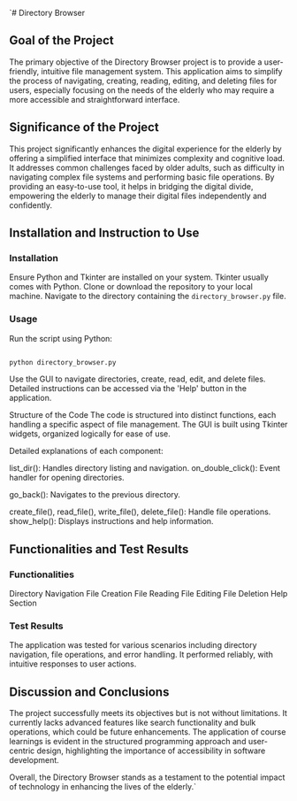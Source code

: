 `# Directory Browser

## Goal of the Project

The primary objective of the Directory Browser project is to provide a user-friendly, intuitive file management system. This application aims to simplify the process of navigating, creating, reading, editing, and deleting files for users, especially focusing on the needs of the elderly who may require a more accessible and straightforward interface.

## Significance of the Project

This project significantly enhances the digital experience for the elderly by offering a simplified interface that minimizes complexity and cognitive load. It addresses common challenges faced by older adults, such as difficulty in navigating complex file systems and performing basic file operations. By providing an easy-to-use tool, it helps in bridging the digital divide, empowering the elderly to manage their digital files independently and confidently.

## Installation and Instruction to Use

### Installation

Ensure Python and Tkinter are installed on your system. Tkinter usually comes with Python.
Clone or download the repository to your local machine.
Navigate to the directory containing the `directory_browser.py` file.
### Usage

Run the script using Python:

```bash

python directory_browser.py
```

Use the GUI to navigate directories, create, read, edit, and delete files. Detailed instructions can be accessed via the 'Help' button in the application.

Structure of the Code
The code is structured into distinct functions, each handling a specific aspect of file management. The GUI is built using Tkinter widgets, organized logically for ease of use.

Detailed explanations of each component:

list_dir(): Handles directory listing and navigation.
on_double_click(): Event handler for opening directories.

go_back(): Navigates to the previous directory.

create_file(), read_file(), write_file(), delete_file(): Handle file operations.
show_help(): Displays instructions and help information.

## Functionalities and Test Results

### Functionalities

Directory Navigation
File Creation
File Reading
File Editing
File Deletion
Help Section
### Test Results
The application was tested for various scenarios including directory navigation, file operations, and error handling. It performed reliably, with intuitive responses to user actions.

## Discussion and Conclusions
The project successfully meets its objectives but is not without limitations. It currently lacks advanced features like search functionality and bulk operations, which could be future enhancements. The application of course learnings is evident in the structured programming approach and user-centric design, highlighting the importance of accessibility in software development.

Overall, the Directory Browser stands as a testament to the potential impact of technology in enhancing the lives of the elderly.`
